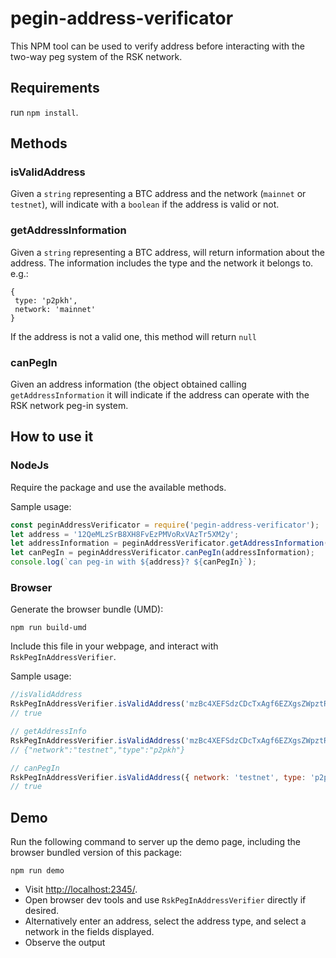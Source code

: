 # pegin-address-verificator

This NPM tool can be used to verify address before interacting with the two-way peg system of the RSK network.

## Requirements

run `npm install`.

## Methods

### isValidAddress
Given a `string` representing a BTC address and the network (`mainnet` or `testnet`), will indicate with a `boolean` if the address is valid or not.

### getAddressInformation
Given a `string` representing a BTC address, will return information about the address. The information includes the type and the network it belongs to. e.g.:
```
{
 type: 'p2pkh',
 network: 'mainnet'
}
```
If the address is not a valid one, this method will return `null`
### canPegIn
Given an address information (the object obtained calling `getAddressInformation` it will indicate if the address can operate with the RSK network peg-in system.

## How to use it

### NodeJs

Require the package and use the available methods.

Sample usage:

```javascript
const peginAddressVerificator = require('pegin-address-verificator');
let address = '12QeMLzSrB8XH8FvEzPMVoRxVAzTr5XM2y';
let addressInformation = peginAddressVerificator.getAddressInformation(address);
let canPegIn = peginAddressVerificator.canPegIn(addressInformation);
console.log(`can peg-in with ${address}? ${canPegIn}`);
```

### Browser

Generate the browser bundle (UMD):

```shell
npm run build-umd
```

Include this file in your webpage, and interact with `RskPegInAddressVerifier`.

Sample usage:

```javascript
//isValidAddress
RskPegInAddressVerifier.isValidAddress('mzBc4XEFSdzCDcTxAgf6EZXgsZWpztRhef', 'testnet');
// true

// getAddressInfo
RskPegInAddressVerifier.isValidAddress('mzBc4XEFSdzCDcTxAgf6EZXgsZWpztRhef');
// {"network":"testnet","type":"p2pkh"}

// canPegIn
RskPegInAddressVerifier.isValidAddress({ network: 'testnet', type: 'p2pkh' });
// true
```

## Demo

Run the following command to server up the demo page,
including the browser bundled version of this package:

```shell
npm run demo
```

- Visit [http://localhost:2345/](http://localhost:2345/).
- Open browser dev tools and use `RskPegInAddressVerifier` directly if desired.
- Alternatively enter an address, select the address type, and select a network in the fields displayed.
- Observe the output
